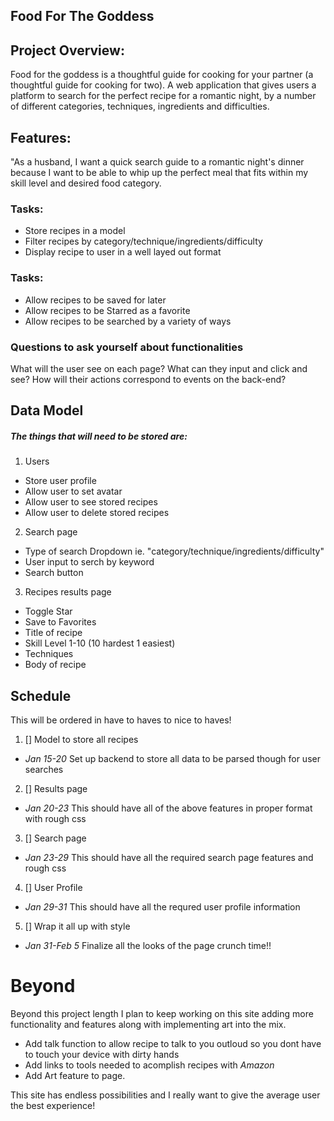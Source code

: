 ## Food For The Goddess

## Project Overview:
Food for the goddess is a thoughtful guide for cooking for your partner (a thoughtful guide for cooking for two). A web application that gives users a platform to search for the perfect recipe for a romantic night, by a number of different categories, techniques, ingredients and difficulties. 

## Features:
"As a husband, I want a quick search guide to a romantic night's dinner because I want to be able to whip up the perfect meal that fits within my skill level and desired food category. 

### Tasks:

- Store recipes in a model
- Filter recipes by category/technique/ingredients/difficulty
- Display recipe to user in a well layed out format

### Tasks:

- Allow recipes to be saved for later
- Allow recipes to be Starred as a favorite
- Allow recipes to be searched by a variety of ways

### Questions to ask yourself about functionalities
What will the user see on each page? What can they input and click and see? How will their actions correspond to events on the back-end?

## Data Model
##### The things that will need to be stored are:
1. Users
  - Store user profile 
  - Allow user to set avatar
  - Allow user to see stored recipes
  - Allow user to delete stored recipes
  
2. Search page
  - Type of search Dropdown ie. "category/technique/ingredients/difficulty"
  - User input to serch by keyword
  - Search button
  
3. Recipes results page
  - Toggle Star
  - Save to Favorites
  - Title of recipe
  - Skill Level 1-10 (10 hardest 1 easiest)
  - Techniques
  - Body of recipe
  
## Schedule
This will be ordered in have to haves to nice to haves!
1. [] Model to store all recipes
  - *Jan 15-20* Set up backend to store all data to be parsed though for user searches 
2. [] Results page
  - *Jan 20-23* This should have all of the above features in proper format with rough css
3. [] Search page 
  - *Jan 23-29* This should have all the required search page features and rough css 
4. [] User Profile
  - *Jan 29-31* This should have all the requred user profile information
5. [] Wrap it all up with style
  - *Jan 31-Feb 5* Finalize all the looks of the page crunch time!!
  
# Beyond
Beyond this project length I plan to keep working on this site adding more functionality and features along with implementing art into the mix. 

- Add talk function to allow recipe to talk to you outloud so you dont have to touch your device with dirty hands
- Add links to tools needed to acomplish recipes with *Amazon*
- Add Art feature to page. 

This site has endless possibilities and I really want to give the average user the best experience!

    

